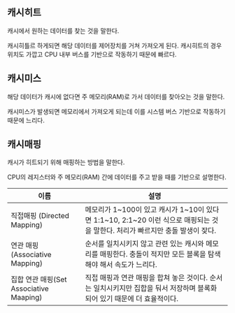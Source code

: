 ## 캐시히트
캐시에서 원하는 데이터를 찾는 것을 말한다.

캐시히틀르 하게되면 해당 데이터를 제어장치를 거쳐 가져오게 된다. 캐시히트의 경우 위치도 가깝고 CPU 내부 버스를 기반으로 작동하기 때문에 빠르다.

## 캐시미스
해당 데이터가 캐시에 없다면 주 메모리(RAM)로 가서 데이터를 찾아오는 것을 말한다.

캐시미스가 발생되면 메모리에서 가져오게 되는데 이를 시스템 버스 기반으로 작동하기 때문에 느리다.

## 캐시매핑
캐시가 히트되기 위해 매핑하는 방법을 말한다.

CPU의 레지스터와 주 메모리(RAM) 간에 데이터를 주고 받을 때를 기반으로 설명한다. 

| 이름 | 설명 |
| --- | --- |
| 직접매핑 (Directed Mapping) |  메모리가 1&#126;100이 있고 캐시가 1&#126;10이 있다면 1:1&#126;10, 2:1&#126;20 이런 식으로 매핑되는 것을 말한다. 처리가 빠르지만 충돌 발생이 잦다. |
| 연관 매핑 (Associative Mapping) | 순서를 일치시키지 않고 관련 있는 캐시와 메모리를 매핑한다. 충돌이 적지만 모든 블록을 탐색해야 해서 속도가 느리다. |
| 집합 연관 매핑(Set Associative Maaping) | 직접 매핑과 연관 매핑을 합쳐 놓은 것이다. 순서는 일치시키지만 집합을 둬서 저장하며 블록화 되어 있기 때문에 더 효율적이다. |
